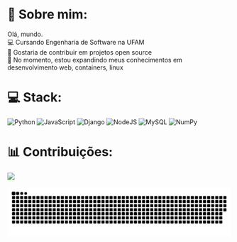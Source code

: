 # 💫 Sobre mim:
Olá, mundo.<br>💻 Cursando Engenharia de Software na UFAM<br>👯 Gostaria de contribuir em projetos open source<br>🌱 No momento, estou expandindo meus conhecimentos em desenvolvimento web, containers, linux<br>


# 💻 Stack:
![Python](https://img.shields.io/badge/python-3670A0?style=for-the-badge&logo=python&logoColor=ffdd54) ![JavaScript](https://img.shields.io/badge/javascript-%23323330.svg?style=for-the-badge&logo=javascript&logoColor=%23F7DF1E) ![Django](https://img.shields.io/badge/django-%23092E20.svg?style=for-the-badge&logo=django&logoColor=white) ![NodeJS](https://img.shields.io/badge/node.js-6DA55F?style=for-the-badge&logo=node.js&logoColor=white)  ![MySQL](https://img.shields.io/badge/mysql-4479A1.svg?style=for-the-badge&logo=mysql&logoColor=white) ![NumPy](https://img.shields.io/badge/numpy-%23013243.svg?style=for-the-badge&logo=numpy&logoColor=white)


# 📊 Contribuições:
![](https://nirzak-streak-stats.vercel.app/?user=letabilis&theme=dark&hide_border=false)<br/>

<img src="https://github.com/letabilis/letabilis/blob/output/github-snake-dark.svg" alt="snake gif">




